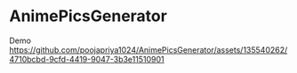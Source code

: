# AnimePicsGenerator 
Demo 
https://github.com/poojapriya1024/AnimePicsGenerator/assets/135540262/4710bcbd-9cfd-4419-9047-3b3e11510901
